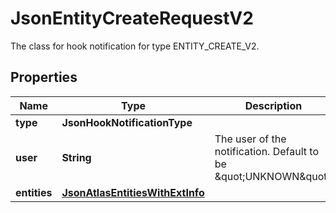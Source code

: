 

# JsonEntityCreateRequestV2

The class for hook notification for type ENTITY_CREATE_V2.
## Properties

Name | Type | Description | Notes
------------ | ------------- | ------------- | -------------
**type** | **JsonHookNotificationType** |  |  [optional]
**user** | **String** | The user of the notification. Default to be \&quot;UNKNOWN\&quot;. |  [optional]
**entities** | [**JsonAtlasEntitiesWithExtInfo**](JsonAtlasEntitiesWithExtInfo.md) |  |  [optional]



